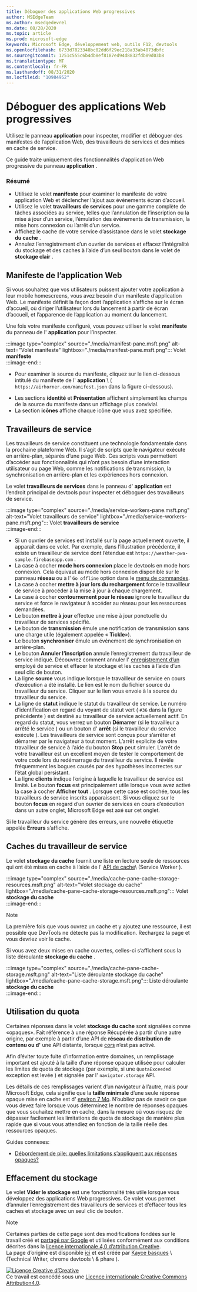 ```yaml
---
title: Déboguer des applications Web progressives
author: MSEdgeTeam
ms.author: msedgedevrel
ms.date: 08/28/2020
ms.topic: article
ms.prod: microsoft-edge
keywords: Microsoft Edge, développement web, outils F12, devtools
ms.openlocfilehash: 6733d7823348bc02dd6f29ec218a33ab4073dbfc
ms.sourcegitcommit: 1251c555c6b4db8ef8187ed94d8832fdb89d03b8
ms.translationtype: MT
ms.contentlocale: fr-FR
ms.lasthandoff: 08/31/2020
ms.locfileid: "10984952"
---
```

<!-- Copyright Kayce Basques 

   Licensed under the Apache License, Version 2.0 (the "License");
   you may not use this file except in compliance with the License.
   You may obtain a copy of the License at

       https://www.apache.org/licenses/LICENSE-2.0

   Unless required by applicable law or agreed to in writing, software
   distributed under the License is distributed on an "AS IS" BASIS,
   WITHOUT WARRANTIES OR CONDITIONS OF ANY KIND, either express or implied.
   See the License for the specific language governing permissions and
   limitations under the License.  -->  





# Déboguer des applications Web progressives   



Utilisez le panneau **application** pour inspecter, modifier et déboguer des manifestes de l’application Web, des travailleurs de services et des mises en cache de service.  

<!--Related Guides:  

*   [Progressive Web Apps](/web/progressive-web-apps)  -->

<!--TODO:  Link web "Progressive Web Apps" section when available. -->

Ce guide traite uniquement des fonctionnalités d’application Web progressive du panneau **application** .  <!--If you're looking for help on the other panes, check out the last section of this guide, [Other Application panel guides](#other-application-panel-guides).  -->

<!--TODO:  Link to sections when available. -->

### Résumé  

*   Utilisez le volet **manifeste** pour examiner le manifeste de votre application Web et déclencher l’ajout aux événements écran d’accueil.  
*   Utilisez le volet **travailleurs de services** pour une gamme complète de tâches associées au service, telles que l’annulation de l’inscription ou la mise à jour d’un service, l’émulation des événements de transmission, la mise hors connexion ou l’arrêt d’un service.  
*   Affichez le cache de votre service d’assistance dans le volet **stockage du cache** .  
*   Annulez l’enregistrement d’un ouvrier de services et effacez l’intégralité du stockage et des caches à l’aide d’un seul bouton dans le volet de **stockage clair** .  
    
## Manifeste de l’application Web   

Si vous souhaitez que vos utilisateurs puissent ajouter votre application à leur mobile homescreens, vous avez besoin d’un manifeste d’application Web.  Le manifeste définit la façon dont l’application s’affiche sur le écran d’accueil, où diriger l’utilisateur lors du lancement à partir de écran d’accueil, et l’apparence de l’application au moment du lancement.  

<!--Related Guides:  

*   [Improve user experiences with a Web App Manifest](/web/fundamentals/web-app-manifest)  
*   [Using App Install Banners](/web/fundamentals/app-install-banners)  -->

<!--TODO:  Link to sections when available. -->

Une fois votre manifeste configuré, vous pouvez utiliser le volet **manifeste** du panneau de l' **application** pour l’inspecter.  

:::image type="complex" source="./media/manifest-pane.msft.png" alt-text="Volet manifeste" lightbox="./media/manifest-pane.msft.png":::
   Volet **manifeste**  
:::image-end:::  

*   Pour examiner la source du manifeste, cliquez sur le lien ci-dessous intitulé du manifeste de l' **application** \ ( `https://airhorner.com/manifest.json` dans la figure ci-dessous).  
<!-- *   Press the **Add to homescreen** button to simulate an Add to Homescreen event.  Check out the next section for more information.  -->  
*   Les sections **identité** et **Présentation** affichent simplement les champs de la source du manifeste dans un affichage plus convivial.  
*   La section **icônes** affiche chaque icône que vous avez spécifiée.  
    
<!--### Simulate Add to Homescreen events   -->

<!--A web app can only be added to a homescreen when the site is visited at least twice, with at least five minutes between visits.  While developing or debugging your Add to Homescreen workflow, this criteria can be inconvenient.  
The **Add to homescreen** button on the **App Manifest** pane lets you simulate Add to Homescreen events whenever you want.  -->

<!--You can test out this feature with the [Microsoft I/O 2016 progressive web app](https://events.alpahabet.com/io2016/), which has proper support for Add to Homescreen.  Clicking on **Add to Homescreen** while the app is open prompts Microsoft Edge to display the "add this site to your shelf" banner, which is the desktop equivalent of the "add to homescreen" banner for mobile devices.  -->

<!--  
:::image type="complex" source="./media/io.msft.png" alt-text="Add to desktop shelf" lightbox="./media/io.msft.png":::
   Add to desktop shelf  
:::image-end:::
-->  

<!--
> [!Tip]
> Keep the **Console** drawer open while simulating Add to Homescreen events.  The Console tells you if your manifest has any issues and logs other information about the Add to Homescreen lifecycle.  -->

<!--The **Add to Homescreen** feature cannot yet simulate the workflow for mobile devices.  Notice how the "add to shelf" prompt was triggered in the screenshot above, even though DevTools is in Device Mode.  However, if you can successfully add your app to your desktop shelf, then it'll work for mobile, too.  -->

<!-- TODO: Rework content after sample app is created. -->

<!--If you want to test out the genuine mobile experience, you can connect a real mobile device to DevTools via **remote debugging**, and then click the **Add to Homescreen** button \(on DevTools\) to trigger the "add to homescreen" prompt on the connected mobile device.  -->

<!--TODO:  Link Debug "remote debugging" sections when available. -->

## Travailleurs de service   

Les travailleurs de service constituent une technologie fondamentale dans la prochaine plateforme Web.  Il s’agit de scripts que le navigateur exécute en arrière-plan, séparés d’une page Web.  Ces scripts vous permettent d’accéder aux fonctionnalités qui n’ont pas besoin d’une interaction utilisateur ou page Web, comme les notifications de transmission, la synchronisation en arrière-plan et les expériences hors connexion.  

<!--Related Guides:  

*   [Intro to Service Workers](/web/fundamentals/primers/service-worker)  
*   [Push Notifications: Timely, Relevant, and Precise](/web/fundamentals/push-notifications)  -->  
    
<!--TODO:  Link to sections when available. -->  

Le volet **travailleurs de services** dans le panneau d' **application** est l’endroit principal de devtools pour inspecter et déboguer des travailleurs de service.  

:::image type="complex" source="./media/service-workers-pane.msft.png" alt-text="Volet travailleurs de service" lightbox="./media/service-workers-pane.msft.png":::
   Volet **travailleurs de service**  
:::image-end:::  

*   Si un ouvrier de services est installé sur la page actuellement ouverte, il apparaît dans ce volet.  Par exemple, dans l’illustration précédente, il existe un travailleur de service dont l’étendue est `https://weather-pwa-sample.firebaseapp.com` .  
*   La case à cocher **mode hors connexion** place le devtools en mode hors connexion.  Cela équivaut au mode hors connexion disponible sur le panneau **réseau** ou à l' `Go offline` option dans le [menu de commandes][DevtoolsCommandMenuIndex].  
*   La case à cocher **mettre à jour lors du rechargement** force le travailleur de service à procéder à la mise à jour à chaque chargement.  
*   La case à cocher **contournement pour le réseau** ignore le travailleur du service et force le navigateur à accéder au réseau pour les ressources demandées.  
*   Le bouton **mettre à jour** effectue une mise à jour ponctuelle du travailleur de services spécifié.  
*   Le bouton de **transmission** émule une notification de transmission sans une charge utile (également appelée « **Tickle**»).  
*   Le bouton **synchroniser** émule un événement de synchronisation en arrière-plan.  
*   Le bouton **Annuler l’inscription** annule l’enregistrement du travailleur de service indiqué.  Découvrez comment annuler l' [enregistrement d’un](#clear-storage) employé de service et effacer le stockage et les caches à l’aide d’un seul clic de bouton.  
*   La ligne **source** vous indique lorsque le travailleur de service en cours d’exécution a été installé.  Le lien est le nom du fichier source du travailleur du service.  Cliquer sur le lien vous envoie à la source du travailleur du service.  
*   La ligne de **statut** indique le statut du travailleur de service.  Le numéro d’identification en regard du voyant de statut vert ( `#36` dans la figure précédente \) est destiné au travailleur de service actuellement actif.  En regard du statut, vous verrez un bouton **Démarrer** (si le travailleur a arrêté le service \) ou un bouton d' **arrêt** (si le travailleur du service exécute \).  Les travailleurs de service sont conçus pour s’arrêter et démarrer par le navigateur à tout moment.  L’arrêt explicite de votre travailleur de service à l’aide du bouton **Stop** peut simuler.  L’arrêt de votre travailleur est un excellent moyen de tester le comportement de votre code lors du redémarrage du travailleur du service.  Il révèle fréquemment les bogues causés par des hypothèses incorrectes sur l’état global persistant.  
*   La ligne **clients** indique l’origine à laquelle le travailleur de service est limité.  Le bouton **focus** est principalement utile lorsque vous avez activé la case à cocher **Afficher tout** .  Lorsque cette case est cochée, tous les travailleurs de service inscrits apparaissent.  Si vous cliquez sur le bouton **focus** en regard d’un ouvrier de services en cours d’exécution dans un autre onglet, Microsoft Edge est axé sur cet onglet.  
    
Si le travailleur du service génère des erreurs, une nouvelle étiquette appelée **Erreurs** s’affiche.  

<!--  
:::image type="complex" source="./media/sw-error.msft.png" alt-text="Service worker with errors" lightbox="./media/sw-error.msft.png":::
   Service worker with errors  
:::image-end:::
-->  

<!--TODO:  Capture Service Worker Errors sample when available. -->
<!--TODO:  Link Web "How tickle works" sections when available. -->

## Caches du travailleur de service 

Le volet **stockage du cache** fournit une liste en lecture seule de ressources qui ont été mises en cache à l’aide de l' [API de cache][MDNWebCacheAPI]\ (Service Worker \).  

:::image type="complex" source="./media/cache-pane-cache-storage-resources.msft.png" alt-text="Volet stockage du cache" lightbox="./media/cache-pane-cache-storage-resources.msft.png":::
   Volet **stockage du cache**  
:::image-end:::  

> [!NOTE]
> La première fois que vous ouvrez un cache et y ajoutez une ressource, il est possible que DevTools ne détecte pas la modification.  Rechargez la page et vous devriez voir le cache.  

Si vous avez deux mises en cache ouvertes, celles-ci s’affichent sous la liste déroulante **stockage du cache** .  

:::image type="complex" source="./media/cache-pane-cache-storage.msft.png" alt-text="Liste déroulante stockage du cache" lightbox="./media/cache-pane-cache-storage.msft.png":::
   Liste déroulante **stockage du cache**  
:::image-end:::  

## Utilisation du quota 

Certaines réponses dans le volet **stockage du cache** sont signalées comme «opaques».  Fait référence à une réponse Récupérée à partir d’une autre origine, par exemple à partir d’une API de **réseau de distribution de contenu ou d'** une API distante, lorsque [cors][FetchHttpCorsProtocol] n’est pas activé.  

<!--TODO:  Link Web "CDN" section when available. -->  
<!--TODO:  Link Web "opaque" section when available. -->

Afin d’éviter toute fuite d’information entre domaines, un remplissage important est ajouté à la taille d’une réponse opaque utilisée pour calculer les limites de quota de stockage (par exemple, si une `QuotaExceeded` exception est levée \) et signalée par l' `navigator.storage` API.  

<!--TODO:  Link Estimating "`navigator.storage` API" sections when available. -->

Les détails de ces remplissages varient d’un navigateur à l’autre, mais pour Microsoft Edge, cela signifie que la **taille minimale** d’une seule réponse opaque mise en cache est d' [environ 7 Mo][ChromiumIssues796060#c17].  N’oubliez pas de savoir ce que vous devez faire lorsque vous déterminez le nombre de réponses opaques que vous souhaitez mettre en cache, dans la mesure où vous risquez de dépasser facilement les limitations de quota de stockage de manière plus rapide que si vous vous attendiez en fonction de la taille réelle des ressources opaques.  

Guides connexes:  

*   [Débordement de pile: quelles limitations s’appliquent aux réponses opaques?][StackOverflowLimitationsForOpaqueResponses]  
<!--*   [Alphabet work container: Understanding Storage Quota](/web/tools/Alphabet-work-container/guides/storage-quota#beware_of_opaque_responses)  -->
    
<!--TODO:  Link Work container storage quota for opaque responses section when available. -->

## Effacement du stockage 

Le volet **Vider le stockage** est une fonctionnalité très utile lorsque vous développez des applications Web progressives.  Ce volet vous permet d’annuler l’enregistrement des travailleurs de services et d’effacer tous les caches et stockage avec un seul clic de bouton.  <!--Check out the section below to learn more.  -->

<!--Related Guides:  

*   [Clear Storage](/iterate/manage-data/local-storage#clear-storage)  -->
    
<!--TODO:  Link to sections when available. -->

<!--## Other Application panel guides 

Check out the guides below for more help on the other panes of the **Application** panel.  

Related Guides:  

*   [Inspect page resources](/iterate/manage-data/page-resources)  
*   [Inspect and manage local storage and caches](/iterate/manage-data/local-storage)  -->
    
<!--TODO  -->

<!--  
 


-->  

<!-- links -->  

[DevtoolsCommandMenuIndex]: ./command-menu/index.md "Exécuter des commandes à l’aide du menu de commandes de Microsoft Edge DevTools | Documents Microsoft"  

[ChromiumIssues796060#c17]: https://bugs.chromium.org/p/chromium/issues/detail?id=796060#c17 "Problème de chrome 796060: une valeur de stockage de cache augmente chaque actualisation lorsque le code d’analyse est dans le code html"  

[FetchHttpCorsProtocol]: https://fetch.spec.whatwg.org/#http-cors-protocol  

[MDNWebCacheAPI]: https://developer.mozilla.org/docs/Web/API/Cache "Cache-API Web | MDN"  

[StackOverflowLimitationsForOpaqueResponses]: https://stackoverflow.com/q/39109789/385997 "Débordement de pile: quelles limitations s’appliquent aux réponses opaques?"  

<!--[WebEstimatingAvailableStorageSpace]: whats-new/2017/08/estimating-available-storage-space  -->
<!--[RemoteDebugging]: /debug/remote-debugging/remote-debugging  -->

<!--[WebHowPushWorks]: /web/fundamentals/push-notifications/how-push-works  -->  
<!--[WebGlossaryCDN]: /web/fundamentals/glossary#CDN  -->
<!--[WebGlossaryOpaque]: /web/fundamentals/glossary#opaque-response  -->

> [!NOTE]
> Certaines parties de cette page sont des modifications fondées sur le travail créé et [partagé par Google][GoogleSitePolicies] et utilisées conformément aux conditions décrites dans la [licence internationale 4,0 d’attribution Creative][CCA4IL].  
> La page d’origine est disponible [ici](https://developers.google.com/web/tools/chrome-devtools/progressive-web-apps) et est créée par [Kayce basques][KayceBasques] \ (Technical Writer, chrome devtools \ & phare \).  

[![Licence Creative d’Creative][CCby4Image]][CCA4IL]  
Ce travail est concédé sous une [Licence internationale Creative Commons Attribution4.0][CCA4IL].  

[CCA4IL]: https://creativecommons.org/licenses/by/4.0  
[CCby4Image]: https://i.creativecommons.org/l/by/4.0/88x31.png  
[GoogleSitePolicies]: https://developers.google.com/terms/site-policies  
[KayceBasques]: https://developers.google.com/web/resources/contributors/kaycebasques  
